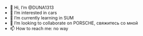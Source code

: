- 👋 Hi, I’m @DUNA1313
- 👀 I’m interested in cars
- 🌱 I’m currently learning in SUM
- 💞️ I’m looking to collaborate on PORSCHE, свяжитесь со мной
- 📫 How to reach me: no way

<!---
DUNA1313/DUNA1313 is a ✨ special ✨ repository because its `README.md` (this file) appears on your GitHub profile.
You can click the Preview link to take a look at your changes.
--->
